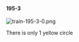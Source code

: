 #### 195-3
![train-195-3-0.png](https://github.com/lil-lab/nlvr/raw/master/nlvr/train/images/53/train-195-3-0.png "train-195-3-0.png")

There is only 1 yellow circle